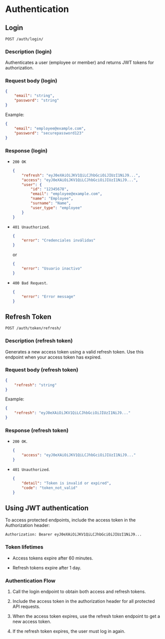 # Authentication

## Login

```
POST /auth/login/
```

### Description (login)

Authenticates a user (employee or member) and returns JWT tokens for authorization.

### Request body (login)

```json
{
    "email": "string",
    "password": "string"
}
```

Example:

```json
{
    "email": "employee@example.com",
    "password": "securepassword123"
}
```

### Response (login)

- `200 OK`

    ```json
    {
        "refresh": "eyJ0eXAiOiJKV1QiLCJhbGciOiJIUzI1NiJ9...",
        "access": "eyJ0eXAiOiJKV1QiLCJhbGciOiJIUzI1NiJ9...",
        "user": {
            "id": "12345678",
            "email": "employee@example.com",
            "name": "Employee",
            "surname": "Name",
            "user_type": "employee"
        }
    }
    ```

- `401 Unauthorized`.

    ```json
    {
        "error": "Credenciales inválidas"
    }
    ```

    or

    ```json
    {
        "error": "Usuario inactivo"
    }
    ```

- `400 Bad Request`.

    ```json
    {
        "error": "Error message"
    }
    ```

## Refresh Token

```
POST /auth/token/refresh/
```

### Description (refresh token)

Generates a new access token using a valid refresh token. Use this endpoint when your access token has expired.

### Request body (refresh token)

```json
{
    "refresh": "string"
}
```

Example:

```json
{
    "refresh": "eyJ0eXAiOiJKV1QiLCJhbGciOiJIUzI1NiJ9..."
}
```

### Response (refresh token)

- `200 OK`.

    ```json
    {
        "access": "eyJ0eXAiOiJKV1QiLCJhbGciOiJIUzI1NiJ9..."
    }
    ```

- `401 Unauthorized`.

    ```json
    {
        "detail": "Token is invalid or expired",
        "code": "token_not_valid"
    }
    ```

## Using JWT authentication

To access protected endpoints, include the access token in the Authorization header:

```
Authorization: Bearer eyJ0eXAiOiJKV1QiLCJhbGciOiJIUzI1NiJ9...
```

### Token lifetimes

- Access tokens expire after 60 minutes.

- Refresh tokens expire after 1 day.

### Authentication Flow

1. Call the login endpoint to obtain both access and refresh tokens.

2. Include the access token in the authorization header for all protected API requests.

3. When the access token expires, use the refresh token endpoint to get a new access token.

4. If the refresh token expires, the user must log in again.
